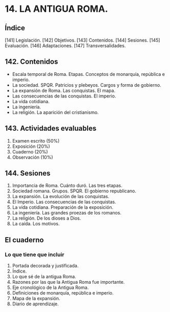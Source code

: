 # 14. LA ANTIGUA ROMA.

## Índice

[141] Legislación.
[142] Objetivos.
[143] Contenidos.
[144] Sesiones.
[145] Evaluación.
[146] Adaptaciones.
[147] Transversalidades.

## 142. Contenidos

+ Escala temporal de Roma. Etapas. Conceptos de monarquía, república e imperio.
+ La sociedad. SPQR. Patricios y plebeyos. Cargos y forma de gobierno.
+ La expansión de Roma. Las conquistas. El mapa. 
+ Las consecuencias de las conquistas. El imperio.
+ La vida cotidiana. 
+ La ingeniería.
+ La religión. La aparición del cristianismo.

## 143. Actividades evaluables

1. Examen escrito (50%) 
2. Exposición (20%)
3. Cuaderno (20%)
4. Observación (10%)

## 144. Sesiones

1. Importancia de Roma. Cuánto duró. Las tres etapas.
2. Sociedad romana. Grupos. SPQR. El gobierno republicano.
3. La expansión. La evolución de las conquistas. 
4. El Imperio. Las consecuencias de las conquistas.
5. La vida cotidiana. Preparación de la exposición.
6. La ingeniería. Las grandes proezas de los romanos.
7. La religión. De los dioses a Dios.
8. La caída. Los motivos. 

## El cuaderno

### Lo que tiene que incluir

1. Portada decorada y justificada.
2. Índice.
3. Lo que sé de la antigua Roma.
4. Razones por las que la Antigua Roma fue importante.
5. Eje cronológico de la Antigua Roma.
6. Definiciones de monarquía, república e imperio.
7. Mapa de la expansión.
20. Diario de aprendizaje.


